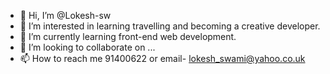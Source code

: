 - 👋 Hi, I’m @Lokesh-sw
- 👀 I’m interested in learning travelling and becoming a creative developer.
- 🌱 I’m currently learning front-end web development.
- 💞️ I’m looking to collaborate on ...
- 📫 How to reach me 91400622 or email- lokesh_swami@yahoo.co.uk 

<!---
Lokesh-sw/Lokesh-sw is a ✨ special ✨ repository because its `README.md` (this file) appears on your GitHub profile.
You can click the Preview link to take a look at your changes.
--->

